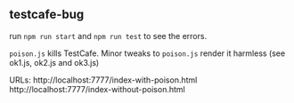 ## testcafe-bug

run `npm run start` and `npm run test` to see the errors.

`poison.js` kills TestCafe. Minor tweaks to `poison.js` render it harmless (see ok1.js, ok2.js and ok3.js)

URLs: 
http://localhost:7777/index-with-poison.html
http://localhost:7777/index-without-poison.html
